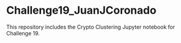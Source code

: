 # Challenge19_JuanJCoronado

This repository includes the Crypto Clustering Jupyter notebook for Challenge 19.
